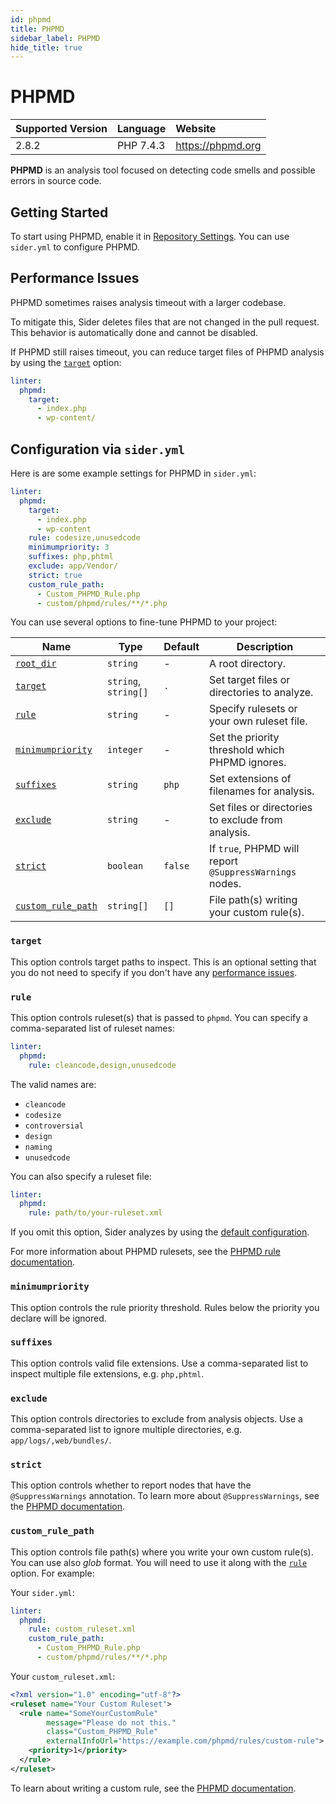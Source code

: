 ```yaml
---
id: phpmd
title: PHPMD
sidebar_label: PHPMD
hide_title: true
---
```


# PHPMD

| Supported Version | Language  | Website           |
| :---------------- | :-------- | :---------------- |
| 2.8.2             | PHP 7.4.3 | https://phpmd.org |

**PHPMD** is an analysis tool focused on detecting code smells and possible errors in source code.

## Getting Started

To start using PHPMD, enable it in [Repository Settings](../../getting-started/repository-settings.md).
You can use `sider.yml` to configure PHPMD.

## Performance Issues

PHPMD sometimes raises analysis timeout with a larger codebase.

To mitigate this, Sider deletes files that are not changed in the pull request.
This behavior is automatically done and cannot be disabled.

If PHPMD still raises timeout, you can reduce target files of PHPMD analysis by using the [`target`](#target) option:

```yaml
linter:
  phpmd:
    target:
      - index.php
      - wp-content/
```

## Configuration via `sider.yml`

Here is are some example settings for PHPMD in `sider.yml`:

```yaml
linter:
  phpmd:
    target:
      - index.php
      - wp-content
    rule: codesize,unusedcode
    minimumpriority: 3
    suffixes: php,phtml
    exclude: app/Vendor/
    strict: true
    custom_rule_path:
      - Custom_PHPMD_Rule.php
      - custom/phpmd/rules/**/*.php
```

You can use several options to fine-tune PHPMD to your project:

| Name                                                                        | Type                 | Default | Description                                             |
| --------------------------------------------------------------------------- | -------------------- | ------- | ------------------------------------------------------- |
| [`root_dir`](../../getting-started/custom-configuration.md#root_dir-option) | `string`             | -       | A root directory.                                       |
| [`target`](#target)                                                         | `string`, `string[]` | `.`     | Set target files or directories to analyze.             |
| [`rule`](#rule)                                                             | `string`             | -       | Specify rulesets or your own ruleset file.              |
| [`minimumpriority`](#minimumpriority)                                       | `integer`            | -       | Set the priority threshold which PHPMD ignores.         |
| [`suffixes`](#suffixes)                                                     | `string`             | `php`   | Set extensions of filenames for analysis.               |
| [`exclude`](#exclude)                                                       | `string`             | -       | Set files or directories to exclude from analysis.      |
| [`strict`](#strict)                                                         | `boolean`            | `false` | If `true`, PHPMD will report `@SuppressWarnings` nodes. |
| [`custom_rule_path`](#custom_rule_path)                                     | `string[]`           | `[]`    | File path(s) writing your custom rule(s).               |

### `target`

This option controls target paths to inspect. This is an optional setting that you do not need to specify if you don't have any [performance issues](#performance-issues).

### `rule`

This option controls ruleset(s) that is passed to `phpmd`. You can specify a comma-separated list of ruleset names:

```yaml
linter:
  phpmd:
    rule: cleancode,design,unusedcode
```

The valid names are:

- `cleancode`
- `codesize`
- `controversial`
- `design`
- `naming`
- `unusedcode`

You can also specify a ruleset file:

```yaml
linter:
  phpmd:
    rule: path/to/your-ruleset.xml
```

If you omit this option, Sider analyzes by using the [default configuration](https://github.com/sider/runners/blob/master/images/phpmd/sider_config.xml).

For more information about PHPMD rulesets, see the [PHPMD rule documentation](https://phpmd.org/rules/index.html).

### `minimumpriority`

This option controls the rule priority threshold. Rules below the priority you declare will be ignored.

### `suffixes`

This option controls valid file extensions. Use a comma-separated list to inspect multiple file extensions, e.g. `php,phtml`.

### `exclude`

This option controls directories to exclude from analysis objects.
Use a comma-separated list to ignore multiple directories, e.g. `app/logs/,web/bundles/`.

### `strict`

This option controls whether to report nodes that have the `@SuppressWarnings` annotation.
To learn more about `@SuppressWarnings`, see the [PHPMD documentation](https://phpmd.org/documentation/suppress-warnings.html).

### `custom_rule_path`

This option controls file path(s) where you write your own custom rule(s). You can use also _glob_ format.
You will need to use it along with the [`rule`](#rule) option. For example:

Your `sider.yml`:

```yaml
linter:
  phpmd:
    rule: custom_ruleset.xml
    custom_rule_path:
      - Custom_PHPMD_Rule.php
      - custom/phpmd/rules/**/*.php
```

Your `custom_ruleset.xml`:

```xml
<?xml version="1.0" encoding="utf-8"?>
<ruleset name="Your Custom Ruleset">
  <rule name="SomeYourCustomRule"
        message="Please do not this."
        class="Custom_PHPMD_Rule"
        externalInfoUrl="https://example.com/phpmd/rules/custom-rule">
    <priority>1</priority>
  </rule>
</ruleset>
```

To learn about writing a custom rule, see the [PHPMD documentation](https://phpmd.org/documentation/writing-a-phpmd-rule.html).
